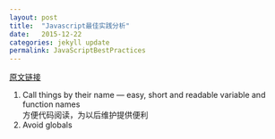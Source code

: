 ```yaml
---
layout: post
title:  "Javascript最佳实践分析"
date:   2015-12-22
categories: jekyll update
permalink: JavaScriptBestPractices
---
```


[原文链接](http://www.w3.org/wiki/JavaScript_best_practices)

1. Call things by their name — easy, short and readable variable and function names  
方便代码阅读，为以后维护提供便利
2. Avoid globals